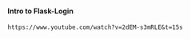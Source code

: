 #### Intro to Flask-Login

    https://www.youtube.com/watch?v=2dEM-s3mRLE&t=15s

<!-- --------------------------------------------------------------- -->
